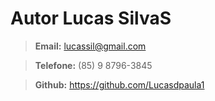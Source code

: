 # Autor Lucas SilvaS

> **Email:** lucassil@gmail.com

> **Telefone:** (85) 9 8796-3845

> **Github:** <https://github.com/Lucasdpaula1>